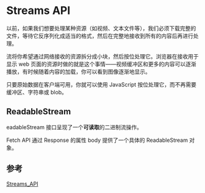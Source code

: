 # Streams API



以前，如果我们想要处理某种资源（如视频、文本文件等），我们必须下载完整的文件，等待它反序列化成适当的格式，然后在完整地接收到所有的内容后再进行处理。

流将你希望通过网络接收的资源拆分成小块，然后按位处理它。浏览器在接收用于显示 web 页面的资源时做的就是这个事情——视频缓冲区和更多的内容可以逐渐播放，有时候随着内容的加载，你可以看到图像逐渐地显示。

只要原始数据在客户端可用，你就可以使用 JavaScript 按位处理它，而不再需要缓冲区、字符串或 blob。

## ReadableStream

eadableStream 接口呈现了一个**可读取**的二进制流操作。

Fetch API 通过 Response 的属性 body 提供了一个具体的 ReadableStream 对象。

## 参考

[Streams_API](https://developer.mozilla.org/zh-CN/docs/Web/API/Streams_API)
